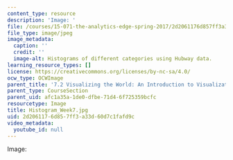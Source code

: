 ```yaml
---
content_type: resource
description: 'Image: '
file: /courses/15-071-the-analytics-edge-spring-2017/2d2061176d857ff3a33d60d7c1fafd9c_Histogram_Week7.jpg
file_type: image/jpeg
image_metadata:
  caption: ''
  credit: ''
  image-alt: Histograms of different categories using Hubway data.
learning_resource_types: []
license: https://creativecommons.org/licenses/by-nc-sa/4.0/
ocw_type: OCWImage
parent_title: '7.2 Visualizing the World: An Introduction to Visualization'
parent_type: CourseSection
parent_uid: afc1a35a-1de0-dfbe-71d4-6f725359bcfc
resourcetype: Image
title: Histogram_Week7.jpg
uid: 2d206117-6d85-7ff3-a33d-60d7c1fafd9c
video_metadata:
  youtube_id: null
---
```

Image: 